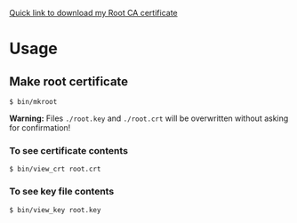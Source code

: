 [Quick link to download my Root CA certificate](https://raw.githubusercontent.com/AlexanderZagaynov/yafduch_ca/master/root.crt)

# Usage

## Make root certificate

    $ bin/mkroot

**Warning:**
Files `./root.key` and `./root.crt` will be overwritten without asking for confirmation!

### To see certificate contents

    $ bin/view_crt root.crt

### To see key file contents

    $ bin/view_key root.key
